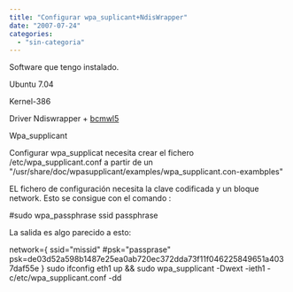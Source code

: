 ```yaml
---
title: "Configurar wpa_suplicant+NdisWrapper"
date: "2007-07-24"
categories: 
  - "sin-categoria"
---
```


Software que tengo instalado.

Ubuntu 7.04

Kernel-386

Driver Ndiswrapper + [bcmwl5](https://sicotico.googlepages.com/bcm43xx.tar.gz)

Wpa\_supplicant

Configurar wpa\_supplicat necesita crear el fichero /etc/wpa\_supplicant.conf a partir de un "/usr/share/doc/wpasupplicant/examples/wpa\_supplicant.con-exambples"

EL fichero de configuración necesita la clave codificada y un bloque network. Esto se consigue con el comando :

#sudo wpa\_passphrase ssid passphrase

La salida es algo parecido a esto:

network={ ssid="missid" #psk="passprase" psk=de03d52a598b1487e25ea0ab720ec372dda73f11f046225849651a4037daf55e } sudo ifconfig eth1 up && sudo wpa\_supplicant -Dwext -ieth1 -c/etc/wpa\_supplicant.conf -dd
